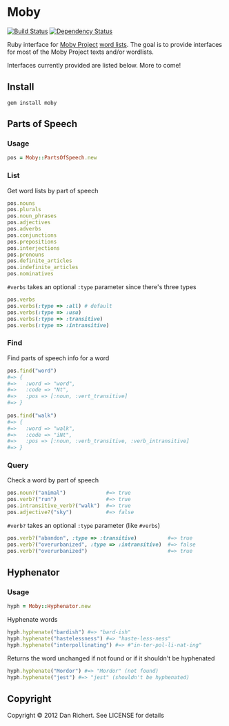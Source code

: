 Moby
====
[![Build Status](https://secure.travis-ci.org/drichert/moby.png)](http://travis-ci.org/drichert/moby)
[![Dependency Status](https://gemnasium.com/drichert/moby.png)](https://gemnasium.com/drichert/moby)


Ruby interface for [Moby Project](http://en.wikipedia.org/wiki/Moby_Project)
[word lists](http://www.gutenberg.org/catalog/world/results?title=moby+list).
The goal is to provide interfaces for most of the Moby Project texts and/or
wordlists. 

Interfaces currently provided are listed below. More to come!


## Install

    gem install moby

## Parts of Speech

### Usage

```ruby
pos = Moby::PartsOfSpeech.new
```

### List

Get word lists by part of speech 

```ruby
pos.nouns 
pos.plurals
pos.noun_phrases
pos.adjectives
pos.adverbs
pos.conjunctions
pos.prepositions
pos.interjections
pos.pronouns
pos.definite_articles
pos.indefinite_articles
pos.nominatives
```

`#verbs` takes an optional `:type` parameter since there's three types 

```ruby
pos.verbs
pos.verbs(:type => :all) # default
pos.verbs(:type => :usu)
pos.verbs(:type => :transitive)
pos.verbs(:type => :intransitive)  
```

### Find

Find parts of speech info for a word

```ruby
pos.find("word") 
#=> {
#=>   :word => "word", 
#=>   :code => "Nt", 
#=>   :pos => [:noun, :vert_transitive]
#=> }
  
pos.find("walk") 
#=> {
#=>   :word => "walk", 
#=>   :code => "iNt", 
#=>   :pos => [:noun, :verb_transitive, :verb_intransitive]
#=> }
```

### Query

Check a word by part of speech

```ruby
pos.noun?("animal")             #=> true
pos.verb?("run")                #=> true
pos.intransitive_verb?("walk")  #=> true
pos.adjective?("sky")           #=> false
```

`#verb?` takes an optional `:type` parameter (like `#verbs`)

```ruby
pos.verb?("abandon", :type => :transitive)          #=> true
pos.verb?("overurbanized", :type => :intransitive)  #=> false
pos.verb?("overurbanized")                          #=> true
```

## Hyphenator

### Usage

```ruby
hyph = Moby::Hyphenator.new
```

Hyphenate words

```ruby
hyph.hyphenate("bardish") #=> "bard-ish"
hyph.hyphenate("hastelessness") #=> "haste-less-ness"
hyph.hyphenate("interpollinating") #=> #"in-ter-pol-li-nat-ing"
```

Returns the word unchanged if not found or if it shouldn't be hyphenated

```ruby
hyph.hyphenate("Mordor") #=> "Mordor" (not found)
hyph.hyphenate("jest") #=> "jest" (shouldn't be hyphenated)
```

## Copyright

Copyright &copy; 2012 Dan Richert. See LICENSE for details

